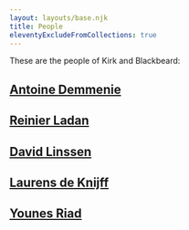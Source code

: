 ```yaml
---
layout: layouts/base.njk
title: People
eleventyExcludeFromCollections: true
---
```


These are the people of Kirk and Blackbeard:

## [Antoine Demmenie](/people/antoine/)

## [Reinier Ladan](/people/reinier/)

## [David Linssen](/people/david/)

## [Laurens de Knijff](/people/laurens/)

## [Younes Riad](/people/younes/)


